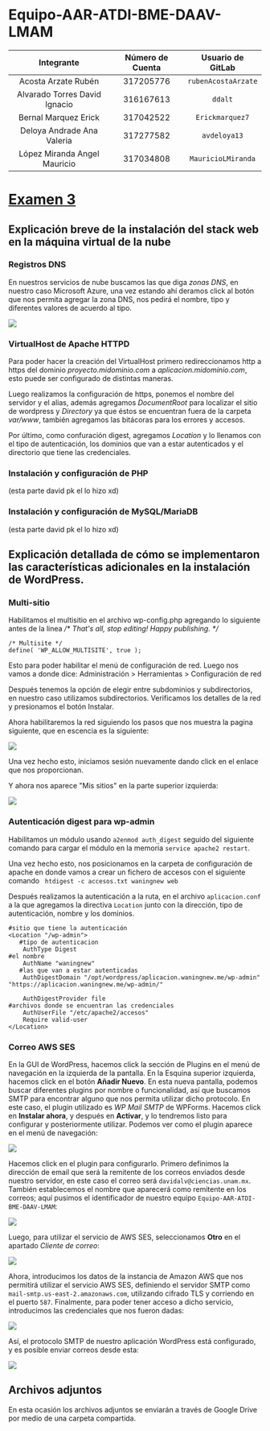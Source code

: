# Equipo-AAR-ATDI-BME-DAAV-LMAM

| Integrante                     | Número de Cuenta | Usuario de GitLab   |
|:------------------------------:|:----------------:|:-------------------:|
| Acosta Arzate Rubén            | 317205776        | `rubenAcostaArzate` |
| Alvarado Torres David Ignacio  | 316167613        | `ddalt`             |
| Bernal Marquez Erick           | 317042522        | `Erickmarquez7`     |
| Deloya Andrade Ana Valeria     | 317277582        | `avdeloya13`        |
| López Miranda Angel Mauricio   | 317034808        | `MauricioLMiranda`  |

# [Examen 3](https://redes-ciencias-unam.gitlab.io/2023-2/laboratorio/examen-3/)


## Explicación breve de la instalación del stack web en la máquina virtual de la nube

### Registros DNS

En nuestros servicios de nube buscamos las que diga _zonas DNS_, en nuestro caso Microsoft Azure, una vez estando ahí deramos click al botón que nos permita agregar la zona DNS, nos pedirá el nombre, tipo y diferentes valores de acuerdo al tipo.

![](img/DNS.jpeg)

### VirtualHost de Apache HTTPD

Para poder hacer la creación del VirtualHost primero redireccionamos http a https del dominio _proyecto.midominio.com_ a _aplicacion.midominio.com_, esto puede ser configurado de distintas maneras.

Luego realizamos la configuración de https, ponemos el nombre del servidor y el alias, además agregamos _DocumentRoot_ para localizar el sitio de wordpress y _Directory_ ya que éstos se encuentran fuera de la carpeta _var/www_, también agregamos las bitácoras para los errores y accesos.

Por último, como confuración digest, agregamos _Location_ y lo llenamos con el tipo de autenticación, los dominios que van a estar autenticados y el directorio que tiene las credenciales.

### Instalación y configuración de PHP

(esta parte david pk el lo hizo xd)

### Instalación y configuración de MySQL/MariaDB

(esta parte david pk el lo hizo xd)


## Explicación detallada de cómo se implementaron las características adicionales en la instalación de WordPress.

### Multi-sitio 

Habilitamos el multisitio en el archivo wp-config.php agregando lo siguiente antes de la linea
_/* That's all, stop editing! Happy publishing. */_

```
/* Multisite */
define( 'WP_ALLOW_MULTISITE', true ); 
```

Esto para poder habilitar el menú de configuración de red. Luego nos vamos a donde dice: Administración > Herramientas > Configuración de red 

Después tenemos la opción de elegir entre subdominios y subdirectorios, en nuestro caso utilizamos subdirectorios. Verificamos los detalles de la red y presionamos el botón Instalar.

Ahora habilitaremos la red siguiendo los pasos que nos muestra la pagina siguiente, que en escencia es la siguiente: 

![](img/multisitios1.jpg)

Una vez hecho esto, iniciamos sesión nuevamente dando click en el enlace que nos proporcionan. 

Y ahora nos aparece "Mis sitios" en la parte superior izquierda: 

![](img/multisitios3.jpeg)

### Autenticación digest para wp-admin

Habilitamos un módulo usando ``` a2enmod auth_digest ``` seguido del siguiente comando para cargar el módulo en la memoria ``` service apache2 restart ```.

Una vez hecho esto, nos posicionamos en la carpeta de configuración de apache en donde vamos a crear un fichero de accesos con el siguiente comando ``` htdigest -c accesos.txt waningnew web``` 

Después realizamos la autenticación a la ruta, en el archivo ``` aplicacion.conf ``` a la que agregamos la directiva ``` Location ``` junto con la dirección, tipo de autenticación, nombre y los dominios.

```
#sitio que tiene la autenticación
<Location "/wp-admin">
   #tipo de autenticacion
    AuthType Digest
#el nombre
    AuthName "waningnew"
   #las que van a estar autenticadas
    AuthDigestDomain "/opt/wordpress/aplicacion.waningnew.me/wp-admin" "https://aplicacion.waningnew.me/wp-admin/"

    AuthDigestProvider file
#archivos donde se encuentran las credenciales
    AuthUserFile "/etc/apache2/accesos"
    Require valid-user
</Location>
```

### Correo AWS SES

En la GUI de WordPress, hacemos click la sección de Plugins en el menú de navegación en la izquierda de la pantalla. En la Esquina superior izquierda, hacemos click en el botón **Añadir Nuevo**. En esta nueva pantalla, podemos buscar diferentes plugins por nombre o funcionalidad, así que buscamos SMTP para encontrar alguno que nos permita utilizar dicho protocolo. En este caso, el plugin utilizado es _WP Mail SMTP_ de WPForms. Hacemos click en **Instalar ahora**, y después en **Activar**, y lo tendremos listo para configurar y posteriormente utilizar. Podemos ver como el plugin aparece en el menú de navegación:

![](img/wp_mail.png)

Hacemos click en el plugin para configurarlo. Primero definimos la dirección de email que será la remitente de los correos enviados desde nuestro servidor, en este caso el correo será `davidalv@ciencias.unam.mx`. También establecemos el nombre que aparecerá como remitente en los correos; aquí pusimos el identificador de nuestro equipo `Equipo-AAR-ATDI-BME-DAAV-LMAM`:

![](img/remitente.png)

Luego, para utilizar el servicio de AWS SES, seleccionamos **Otro** en el apartado _Cliente de correo_:

![](img/cliente_correo.png)

Ahora, introducimos los datos de la instancia de Amazon AWS que nos permitirá utilizar el servicio AWS SES, definiendo el servidor SMTP como `mail-smtp.us-east-2.amazonaws.com`, utilizando cifrado TLS y corriendo en el puerto `587`. Finalmente, para poder tener acceso a dicho servicio, introducimos las credenciales que nos fueron dadas:

![](img/config_smtp.png)

Así, el protocolo SMTP de nuestro aplicación WordPress está configurado, y es posible enviar correos desde esta:

![](img/correo_exitoso.png)

## Archivos adjuntos

En esta ocasión los archivos adjuntos se enviarán a través de Google Drive por medio de una carpeta compartida.
